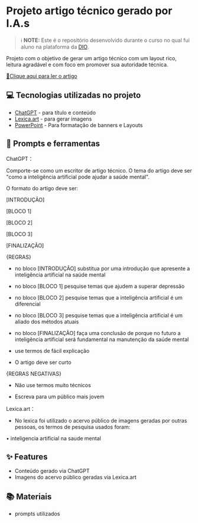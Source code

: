 
# Projeto artigo técnico gerado por I.A.s


 > ℹ️ **NOTE:** Este é o repositório desenvolvido durante o curso no qual fui aluno na plataforma da [DIO](https://dio.me).


Projeto com o objetivo de gerar um artigo técnico com um layout rico, leitura agradável e com foco em promover sua autoridade técnica.

<a href="https://web.dio.me/articles/como-a-inteligencia-artificial-pode-ajudar-a-saude-mental?back=%2Farticles&open-modal=true&page=1&order=oldest" title="View PDF now"> 📕Clique aqui para ler o artigo</a>

## 💻 Tecnologias utilizadas no projeto

- [ChatGPT](https://chat.openai.com/) - para título e conteúdo
- [Lexica.art](https://lexica.art/) - para gerar imagens
- [PowerPoint](https://www.microsoft.com/en/microsoft-365/powerpoint) - Para formatação de banners e Layouts

## 📄 Prompts e ferramentas


ChatGPT：

Comporte-se como um escritor de artigo técnico. O tema do artigo deve ser "como a inteligência artificial pode ajudar a saúde mental".

O formato do artigo deve ser:

[INTRODUÇÃO]

[BLOCO 1]

[BLOCO 2]

[BLOCO 3]

[FINALIZAÇÃO]

{REGRAS}

- no bloco [INTRODUÇÃO] substitua por uma introdução que apresente a inteligência artificial na saúde mental

- no bloco [BLOCO 1] pesquise temas que ajudem a superar depressão

- no bloco [BLOCO 2] pesquise temas que a inteligência artificial é um diferencial

- no bloco [BLOCO 3] pesquise temas que a inteligência artificial é um aliado dos métodos atuais

- no bloco [FINALIZAÇÃO] faça uma conclusão de porque no futuro a inteligência artificial será fundamental na manutenção da saúde mental


- use termos de fácil explicação

- O artigo deve ser curto



{REGRAS NEGATIVAS}

- Não use termos muito técnicos

- Escreva para um público mais jovem


Lexica.art：

- No lexica foi utilizado o acervo público de imagens geradas por outras pessoas, os termos de pesquisa usados foram:

• inteligencia artificial na saude mental



## ✨ Features

- Conteúdo gerado via ChatGPT
- Imagens do acervo público geradas via Lexica.art

## 📚 Materiais

- prompts utilizados


